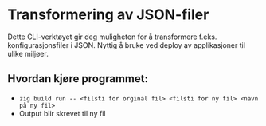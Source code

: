 # Transformering av JSON-filer

Dette CLI-verktøyet gir deg muligheten for å transformere f.eks. konfigurasjonsfiler i JSON.
Nyttig å bruke ved deploy av applikasjoner til ulike miljøer.

## Hvordan kjøre programmet: 

- `zig build run -- <filsti for orginal fil> <filsti for ny fil> <navn på ny fil>`
- Output blir skrevet til ny fil